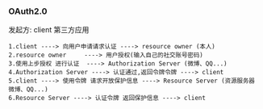### OAuth2.0
发起方: client 第三方应用

    1.client ----> 向用户申请请求认证 ----> resource owner (本人)
    2.resource owner     ----> 用户授权(输入自己的社交账号密码)
    3.使用上步授权 进行认证  ----> Authorization Server (微博、QQ...)
    4.Authorization Server ----> 认证通过,返回令牌令牌 ----> client
    5.client ----> 使用令牌 请求开放保护信息 ----> Resource Server (资源服务器 微博、QQ...)
    6.Resource Server ----> 认证令牌 返回保护信息 ----> client
